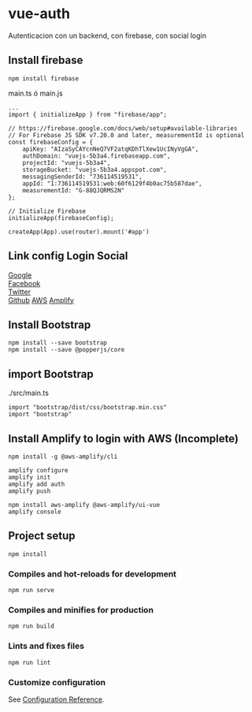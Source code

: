 # vue-auth
Autenticacion con un backend, con firebase, con social login

## Install firebase
```
npm install firebase  
```
main.ts ó main.js
```
...
import { initializeApp } from "firebase/app";

// https://firebase.google.com/docs/web/setup#available-libraries
// For Firebase JS SDK v7.20.0 and later, measurementId is optional
const firebaseConfig = {
    apiKey: "AIzaSyCAYcnNeQ7VF2atqKDhTlXew1UcINyVgGA",
    authDomain: "vuejs-5b3a4.firebaseapp.com",
    projectId: "vuejs-5b3a4",
    storageBucket: "vuejs-5b3a4.appspot.com",
    messagingSenderId: "736114519531",
    appId: "1:736114519531:web:60f6129f4b0ac75b587dae",
    measurementId: "G-88QJQRMS2N"
};

// Initialize Firebase
initializeApp(firebaseConfig);

createApp(App).use(router).mount('#app')
```

## Link config Login Social
[Google](https://console.firebase.google.com/)  
[Facebook](https://developers.facebook.com/)  
[Twitter](https://developer.twitter.com/)  
[Github](https://github.com/settings/developers)
[AWS](https://portal.aws.amazon.com/billing/signup)
[Amplify](https://docs.amplify.aws/start/getting-started/installation/q/integration/vue/#configure-the-amplify-cli)

## Install Bootstrap
```
npm install --save bootstrap  
npm install --save @popperjs/core  
```

## import Bootstrap
./src/main.ts

```
import "bootstrap/dist/css/bootstrap.min.css"  
import "bootstrap"  
```

## Install Amplify to login with AWS (Incomplete)
```
npm install -g @aws-amplify/cli

amplify configure
amplify init
amplify add auth
amplify push

npm install aws-amplify @aws-amplify/ui-vue
amplify console
```
## Project setup
```
npm install
```

### Compiles and hot-reloads for development
```
npm run serve
```

### Compiles and minifies for production
```
npm run build
```

### Lints and fixes files
```
npm run lint
```

### Customize configuration
See [Configuration Reference](https://cli.vuejs.org/config/).
